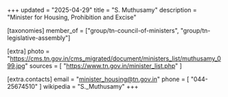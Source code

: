 +++
updated = "2025-04-29"
title = "S. Muthusamy"
description = "Minister for Housing, Prohibition and Excise"

[taxonomies]
member_of = ["group/tn-council-of-ministers", "group/tn-legislative-assembly"]

[extra]
photo = "https://cms.tn.gov.in/cms_migrated/document/ministers_list/muthusamy_099.jpg"
sources = [
    "https://www.tn.gov.in/minister_list.php"
]

[extra.contacts]
email = "minister_housing@tn.gov.in"
phone = [
    "044-25674510"
]
wikipedia = "S._Muthusamy"
+++